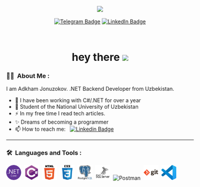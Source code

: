 <p align="center"><img src="https://media.giphy.com/media/M9gbBd9nbDrOTu1Mqx/giphy.gif" width="100"/></p>
<p align="center">
<a href="https://t.me/the_Antithesis"><img src="https://img.shields.io/badge/Telegram-blue?logo=Telegram&logoColor=white&style=for-the-badge" alt="Telegram Badge"></a>
<a href="https://www.linkedin.com/in/adkham-jonuzokov-40a671254">    <img src="https://img.shields.io/badge/LinkedIn-blue?style=for-the-badge&logo=linkedin&logoColor=white" alt="LinkedIn Badge"/></a>
</p>
<p align="center"><img src="https://komarev.com/ghpvc/?username=dotnewt&style=flat-square&color=blue" alt=""/></p>
<h1 align="center">
  hey there
  <img src="https://media.giphy.com/media/hvRJCLFzcasrR4ia7z/giphy.gif" width="30px"/>
</h1>

### :man_technologist: &nbsp;About Me :
I am Adkham Jonuzokov. .NET Backend Developer from Uzbekistan.
- 🔭 I have been working with C#/.NET for over a year
- 🌱 Student of the National University of Uzbekistan
- ⚡ In my free time I read tech articles.
- ✨ Dreams of becoming a programmer
- 📫 How to reach me: &nbsp; [![Linkedin Badge](https://img.shields.io/badge/Telegram-blue?style=flat&logo=Telegram&logoColor=white)](https://t.me/the_Antithesis)

---

### 🛠 &nbsp;Languages and Tools :

<p>
<img src="https://github.com/devicons/devicon/blob/master/icons/dotnetcore/dotnetcore-original.svg" title="dot-net" alt="dot-net" width="40" height="40"/>&nbsp;
<img src="https://github.com/devicons/devicon/blob/master/icons/csharp/csharp-original.svg" title="csharp" alt="Recsharpact" width="40" height="40"/>&nbsp;
<img src="https://github.com/devicons/devicon/blob/master/icons/html5/html5-original-wordmark.svg" title="html5" alt="html5" width="40" height="40"/>&nbsp;
<img src="https://github.com/devicons/devicon/blob/master/icons/css3/css3-original-wordmark.svg" title="css3" alt="css3" width="40" height="40"/>&nbsp;
<img src="https://github.com/devicons/devicon/blob/master/icons/postgresql/postgresql-original-wordmark.svg" title="PostgreSQL"  alt="PostgreSQL" width="40" height="40"/>&nbsp;
<img src="https://github.com/devicons/devicon/blob/master/icons/microsoftsqlserver/microsoftsqlserver-plain-wordmark.svg" title="MSSQL" alt="MSSQL" width="40" height="40"/>&nbsp;
<img src="https://www.vectorlogo.zone/logos/getpostman/getpostman-icon.svg" title="Postman"  alt="Postman" width="40" height="40"/>&nbsp;
<img src="https://github.com/devicons/devicon/blob/master/icons/git/git-original-wordmark.svg" title="Git" **alt="Git" width="40" height="40"/>&nbsp;
<img src="https://github.com/devicons/devicon/blob/master/icons/vscode/vscode-original.svg" title="VSCODE" alt="VSCODE" width="40" height="40"/>&nbsp;
